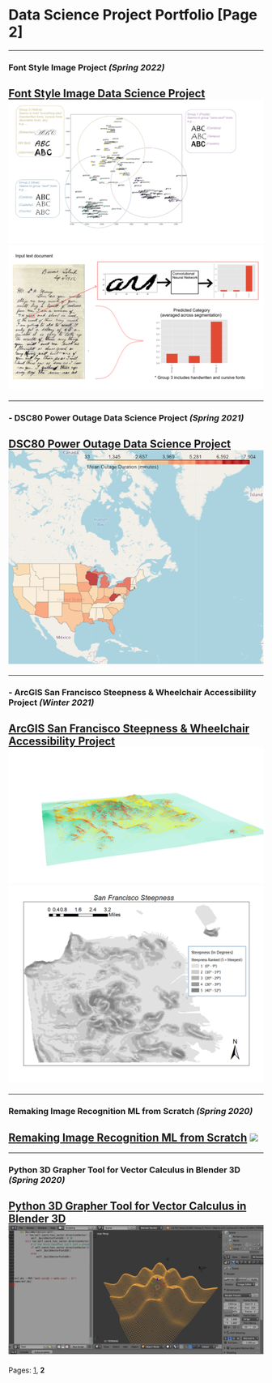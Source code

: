 # Data Science Project Portfolio [Page 2]


---
### Font Style Image Project *(Spring 2022)*
[Font Style Image Data Science Project](typography.md)
<img src="images/fonts.png?raw=true"/>
<img src="images/convfont.png?raw=true"/>
---

---
### - DSC80 Power Outage Data Science Project *(Spring 2021)*
[DSC80 Power Outage Data Science Project](dsc80.md)
<img src="images/images_dsc80/mean_outage_duration_folium.png?raw=true"/>
---

---
### - ArcGIS San Francisco Steepness & Wheelchair Accessibility Project *(Winter 2021)*
[ArcGIS San Francisco Steepness & Wheelchair Accessibility Project](usp4.md)
<img src="images/images_usp/sf3Dstreethill.png?raw=true"/>
<img src="images/images_usp/base_map.png?raw=true"/>
---

---
### Remaking Image Recognition ML from Scratch *(Spring 2020)*
[Remaking Image Recognition ML from Scratch](homemadetf.md)
<img src="images/images_HomemadeTF/bootlegCNN_demo_gif.gif"/>
---

---
### Python 3D Grapher Tool for Vector Calculus in Blender 3D *(Spring 2020)*
[Python 3D Grapher Tool for Vector Calculus in Blender 3D](blector.md)
<img src="images/images_blector/Blector_example_image_01.png"/>
---


Pages: [1](index.md),   **2**
